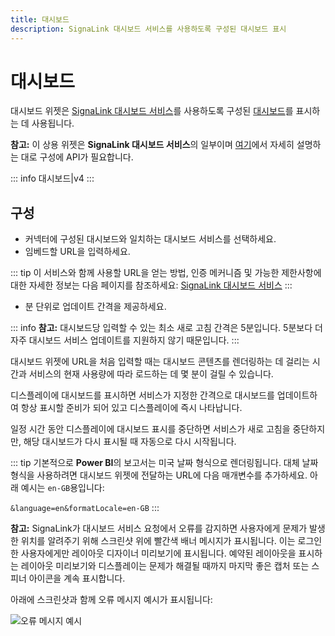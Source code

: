 ```yaml
---
title: 대시보드
description: SignaLink 대시보드 서비스를 사용하도록 구성된 대시보드 표시
---
```


# 대시보드

대시보드 위젯은 [SignaLink 대시보드 서비스](/docs/setup/SignaLink-dashboard-service)를 사용하도록 구성된 [대시보드](media_dashboard_service.html)를 표시하는 데 사용됩니다.

**참고:** 이 상용 위젯은 **SignaLink 대시보드 서비스**의 일부이며 [여기](/pricing#dashboards)에서 자세히 설명하는 대로 구성에 API가 필요합니다.

::: info
대시보드|v4
:::

## 구성

- 커넥터에 구성된 대시보드와 일치하는 대시보드 서비스를 선택하세요.
- 임베드할 URL을 입력하세요.

::: tip
이 서비스와 함께 사용할 URL을 얻는 방법, 인증 메커니즘 및 가능한 제한사항에 대한 자세한 정보는 다음 페이지를 참조하세요: [SignaLink 대시보드 서비스](/setup/SignaLink-dashboard-service)
:::

- 분 단위로 업데이트 간격을 제공하세요.

::: info
**참고:** 대시보드당 입력할 수 있는 최소 새로 고침 간격은 5분입니다. 5분보다 더 자주 대시보드 서비스 업데이트를 지원하지 않기 때문입니다.
:::

대시보드 위젯에 URL을 처음 입력할 때는 대시보드 콘텐츠를 렌더링하는 데 걸리는 시간과 서비스의 현재 사용량에 따라 로드하는 데 몇 분이 걸릴 수 있습니다.

디스플레이에 대시보드를 표시하면 서비스가 지정한 간격으로 대시보드를 업데이트하여 항상 표시할 준비가 되어 있고 디스플레이에 즉시 나타납니다.

일정 시간 동안 디스플레이에 대시보드 표시를 중단하면 서비스가 새로 고침을 중단하지만, 해당 대시보드가 다시 표시될 때 자동으로 다시 시작됩니다.

::: tip
기본적으로 **Power BI**의 보고서는 미국 날짜 형식으로 렌더링됩니다. 대체 날짜 형식을 사용하려면 대시보드 위젯에 전달하는 URL에 다음 매개변수를 추가하세요. 아래 예시는 `en-GB`용입니다:

`&language=en&formatLocale=en-GB`
:::

**참고:** SignaLink가 대시보드 서비스 요청에서 오류를 감지하면 사용자에게 문제가 발생한 위치를 알려주기 위해 스크린샷 위에 빨간색 배너 메시지가 표시됩니다. 이는 로그인한 사용자에게만 레이아웃 디자이너 미리보기에 표시됩니다. 예약된 레이아웃을 표시하는 레이아웃 미리보기와 디스플레이는 문제가 해결될 때까지 마지막 좋은 캡처 또는 스피너 아이콘을 계속 표시합니다.

아래에 스크린샷과 함께 오류 메시지 예시가 표시됩니다:

![오류 메시지 예시](/img/v4_media_modules_dashboard_error.png) 